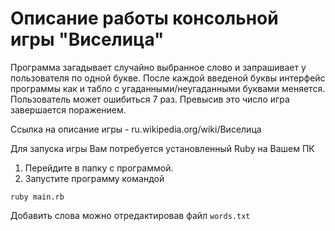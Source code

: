 # Описание работы консольной игры "Виселица"

Программа загадывает случайно выбранное слово и запрашивает у пользователя по одной букве.
После каждой введеной буквы интерфейс программы как и табло с угаданными/неугаданными буквами меняется. 
Пользователь может ошибиться 7 раз. Превысив это число игра завершается поражением.

Ссылка на описание игры  - ru.wikipedia.org/wiki/Виселица

Для запуска игры Вам потребуется установленный Ruby на Вашем ПК
1. Перейдите в папку с программой.
2. Запустите программу командой

```
ruby main.rb
```

Добавить слова можно отредактировав файл `words.txt`

